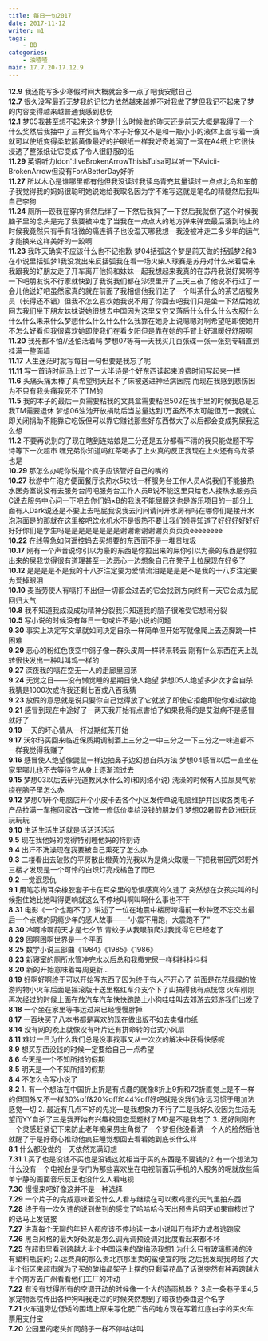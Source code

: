 ```yaml
---
title: 每日一句2017
date: 2017-11-12
writer: m1
tags:
    - BB
categories:
    - 浊喳喳
main: 17.7.20-17.12.9
---
```

**12.9**
我还能写多少寒假时间大概就会多一点了吧我安慰自己<br/>
**12.7**
很久没写最近无梦我的记忆力依然越来越差不对我做了梦但我记不起来了梦的内容变得越来越普通我感到悲伤<br/>
**12.1**
梦05我甚至想不起来这个梦是什么时候做的昨天还是前天大概是我得了一个什么奖然后我抽中了三样奖品两个本子好像又不是和一瓶小小的液体上面写着一滴就可以使纸变得柔软鹅黄像最好的护眼纸一样我好奇地滴了一滴在A4纸上它很快浸透了整张纸让它变成了令人很舒服的纸<br/>
**11.29**
英语听力Idon'tliveBrokenArrowThisisTulsa可以听一下Avicii-BrokenArrow但没有ForABetterDay好听<br/>
**11.27**
所以木心是谁哪里都有他但我没读过我读乌青充其量读过一点点北岛和车前子我觉得我的妈妈很聪明她说她给我取名因为字不难写这就是笔名的精髓然后我叫自己李狗<br/>
**11.24**
厕所一跤我在穿内裤然后绊了一下然后我抖了一下然后我就倒了这个时候我脑子里的念头是完了我要被冲走了当我在一点点大的地方弹来弹去最后落到地上的时候我竟然只有手有轻微的痛连裤子也没湿天哪我想一我没被冲走二多少年的运气才能换来这样美好的一跤啊<br/>
**11.23**
我昨天确实不应该什么也不记抱歉
梦04括弧这个梦是前天做的括弧梦2和3在小说里括弧梦1我没发出来反括弧我在看一场火柴人球赛是苏丹对什么来着后来我跟我的好朋友走了开车离开他妈和妹妹一起我想起来我真的在苏丹我说好累啊停一下吧朋友说不行家就快到了我说我们都在沙漠里开了三天三夜了他说不行过了一会儿他说好吧虽然家真的就在前面了我相信他我们进了一个叫茶什么的茶艺店服务员（长得还不错）但我不怎么喜欢她我说不用了你回去吧我们只是坐一下然后她就回去我们坐下朋友妹妹说她很想去中国因为这里又穷又落后什么什么什么衣服什么什么什么未来什么梦想什么什么什么什么我靠在她身上说嗯嗯对啊希望吧即使她并不怎么好看但我很喜欢她即使我们在看夕阳但是靠在她的手臂上好温暖好舒服啊<br/>
**11.20**
我死都不怕//还怕活着吗
梦想07等有一天我买几百张碟一张一张刻专辑直到挂满一整面墙<br/>
**11.17**
人生迷茫时就写每日一句但要是我忘了呢<br/>
**11.11**
写一首诗时间马上过了一大半诗是个好东西读起来浪费时间写起来一样<br/>
**11.6**
头痛头痛太棒了真希望明天起不了床被送进神经病医院
而现在我感到悲伤因为不只有我头痛我死不了TM的<br/>
**11.5**
我的本子的最后一页需要粘我的文具盒需要粘但502在我手里的时候我总是忘我TM需要退休
梦想06浊池开放捐助后当总量达到1万虽然不太可能但万一我就立即关闭捐助不能靠它吃饭但可以靠它赚钱那些好东西做大了以后都会变成狗屎我这么想<br/>
**11.2**
不要再说别的了现在瞎到连姑娘是三分还是五分都看不清的我只能做题不写诗等下一次超市
嘿兄弟你知道吗红茶喝多了上火真的反正我现在上火还有乌龙茶也是<br/>
**10.29**
那怎么办呢你说是个疯子应该管好自己的嘴的<br/>
**10.27**
秋游中午泡方便面餐厅说热水5块钱一杯服务台工作人员A说我们不能接热水医务室说没有去服务台问吧服务台工作人员B说不能这里只给老人接热水服务员C说去服务中心问一下吧去你们妈×B的我说不能屈服这也是游乐项目的一部分上面有人Dark说还是不要上去吧屁我说我去问问请问开水房有吗在哪你们是接开水泡泡面是的那就在这里接吧饮水机水不是很热不要让我们领导知道了好好好好好好好好你们是学生吗是是是是是是是是谢谢谢谢谢谢页页页页eeeeeeee<br/>
**10.22**
在线等急如何遥控妈去买想要的东西而不是一堆贵垃圾<br/>
**10.17**
刚有一个声音说你引以为豪的东西是你拉出来的屎你引以为豪的东西是你拉出来的屎我觉得很有道理甚至一边恶心一边想象自己在凳子上拉屎现在好多了<br/>
**10.12**
是是是是不是我的十八岁注定要为爱情流泪是是是是不是我的十八岁注定要为爱掉眼泪<br/>
**10.10**
麦当劳使人有嗝打不出但一切都会过去的它会找到方向终有一天它会成为屁回归大气<br/>
**10.8**
我不知道我成没成功精神分裂我只知道我的脑子很难受它想闹分裂<br/>
**10.5**
写小说的时候没有每日一句或许不是小说的问题<br/>
**9.30**
事实上决定写文章就如同决定自杀一样简单但开始写就像爬上去迈脚跳一样困难<br/>
**9.29**
恶心的粉红色夜空中鸽子像一群头皮屑一样转来转去
刚有什么东西在天上乱转很快发出一种叫叫鸡一样的<br/>
**9.27**
深夜我的嗝在空无一人的走廊里回荡<br/>
**9.24**
无觉之日——没有懒觉睡的星期日使人绝望
梦想05人绝望多少次才会自杀我猜是1000次或许我还剩七百或八百我猜<br/>
**9.23**
放假的意思就是说只要你自己觉得放了它就放了即使它拒绝即使你难过欲绝<br/>
**9.21**
感冒到现在中途好了一两天我开始有点害怕了如果我得的是艾滋病不是感冒就好了<br/>
**9.19**
一天的坏心情从一杯过期红茶开始<br/>
**9.17**
沃尔玛买回来临近保质期调制酒上三分之一中三分之一下三分之一味道都不一样我觉得我赚了<br/>
**9.16**
感冒使人绝望像鼹鼠一样边抽鼻子边幻想自杀方法
梦想04感冒以后一直坐在家里哪儿也不去等待它从身上逐渐流过去<br/>
**9.15**
梦想03以后去研究道教风水什么的(和网络小说)
洗澡的时候有人拉屎臭气萦绕在脑子里怎么办<br/>
**9.12**
梦想01开个电脑店开个小皮卡去各个小区发传单说电脑维护并回收各类电子产品拉满一车拖回家改一改修一修低价卖给没钱的朋友们
梦想02暑假去欧洲玩玩玩玩玩<br/>
**9.10**
生活生活生活就是活活活活活<br/>
**9.5**
现在我他妈的觉得特别睡他妈的特别诗<br/>
**9.4**
出汗不洗澡现在我要被自己熏死了怎么办<br/>
**9.3**
二楼看出去破败的平房散出橙黄的光我以为是烧火取暖一下把我带回荒郊野外三楼才发现是一个可怜的白炽灯亮成橘色了而已<br/>
**9.2**
一觉泯恩仇<br/>
**9.1**
用笔芯掏耳朵橡胶套子卡在耳朵里的恐惧感真的久违了
突然想在女孩尖叫的时候抱住她比她叫得更响就这么不停地叫啊叫啊什么事也不干<br/>
**8.31**
电影《一个也跑不了》讲述了一位在地震中楼房垮塌前一秒钟还不忘交出最后一个点燃的网瘾少年的感人故事——“小震不用跑，大震跑不了”<br/>
**8.30**
冷啊冷啊前天才是七夕节
青蚊子从我眼前爬过我觉得它已经老了<br/>
**8.29**
困啊困啊世界是一个平面<br/>
**8.25**
数学小说三部曲《1984》《1985》《1986》<br/>
**8.23**
新寝室的厕所水管冲完水以后总和我撒完尿一样抖抖抖抖抖<br/>
**8.20**
新的开始意味着每周更新...<br/>
**8.19**
好啊好啊终于可以开始写东西了因为终于有人不开心了
前面是花花绿绿的旅游购物小火车后面是摇滚版十送里格红军介支个下了山搞得我有点恍惚
火车刚刚再次经过的时候上面在放汽车汽车快快跑路上小狗哇哇叫去郊游去郊游我们出发了<br/>
**8.18**
一个坐在家里等书运过来已经慢慢胖掉<br/>
**8.17**
一百块买了八本书都是喜欢的现在做出版不如去卖餐巾纸<br/>
**8.14**
没有网的晚上就像没有叶片还有拼命转的台式小风扇<br/>
**8.11**
难过一日为什么我们总是没事找事又从一次次的解决中获得快感呢<br/>
**8.9**
想买东西没钱的时候一定要给自己一点希望<br/>
**8.6**
今天是一个不知所措的假期<br/>
**8.5**
明天是一个不知所措的假期<br/>
**8.4**
不怎么会写小说了<br/>
**8.2**
1\. 有一个想法在中国折上折是有点蠢的就像8折上9折和72折直觉上是不一样的但国外又不一样30%off&20%off和44%off好吧就是说我们永远习惯于用加法感觉一切
2\. 最近有几点不好的先兆一是我想象力不行了二是我好久没因为生活无望而YY自杀了三是我开始有兴趣校园恋爱题材了MD是不是我老了
3\. 还好刚刚有一个灵感赶紧记下来防止老年痴呆男主角做了一个梦但他没看清一个人的脸然后他就醒了于是好奇心推动他疯狂睡觉想回去看看她到底长什么样<br/>
**8.1**
什么都没做的一天依然充满幻想<br/>
**7.31**
1\.买了也是没钱不买也是没钱这就相当于买的东西是不要钱的2.有一个想法为什么没有一个电视台是专门为那些喜欢坐在电视前面玩手机的人服务的呢就放些简单宁静的画面音乐反正也没什么人看电视<br/>
**7.30**
慢慢来吧好像这并不是一种选择<br/>
**7.29**
一个片子的完成意味着没什么人看与继续在可以煮鸡蛋的天气里拍东西<br/>
**7.28**
终于有一次久违的说到做到的感觉了哈哈哈今天出预告片明天如果审核过了的话马上发链接<br/>
**7.27**
讲真每个无聊的年轻人都应该不停地读一本小说叫万有坏力或者逃跑家<br/>
**7.26**
黑白风格的最大好处就是怎么调光调预设调对比度看起来都不坏<br/>
**7.25**
在超市里看到跨越大半个中国运来的酸梅汤我想1.为什么只有玻璃瓶装的没有塑料瓶装的; 2.运费真的那么贵北京那里卖的蛮便宜的哦
之后我发现我跨越了大半个街区来超市就为了买的酸梅晶架子上摆的只剩菊花晶了话说突然有种再跨越大半个南方去广州看看他们工厂的冲动<br/>
**7.22**
有没有觉得所有的空调开动的时候像一个大的造雨机器？
3点一条巷子里4,5家宠物医院传出各种狗叫我走过的时候突然想到了暗夜协奏曲这个名字<br/>
**7.21**
火车道旁边低矮的围墙上原来写化肥广告的地方现在写着红底白字的买火车票用支付宝<br/>
**7.20**
公园里的老头如同鸽子一样不停咕咕叫<br/>